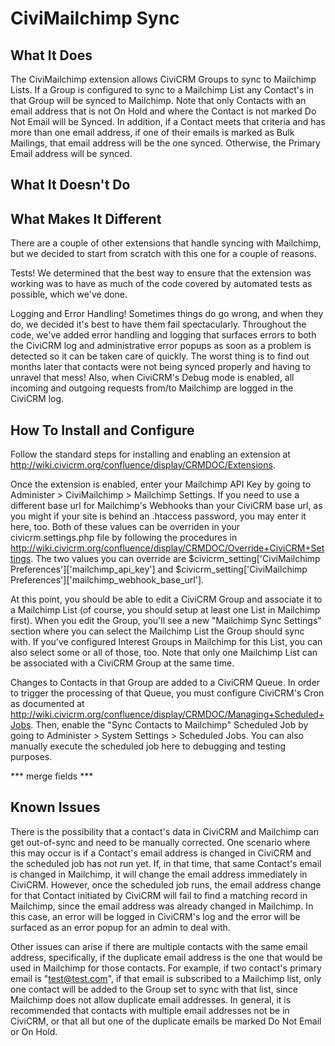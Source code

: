CiviMailchimp Sync
==================

## What It Does

The CiviMailchimp extension allows CiviCRM Groups to sync to Mailchimp Lists. If a Group is configured to sync to a Mailchimp List any Contact's in that Group will be synced to Mailchimp. Note that only Contacts with an email address that is not On Hold and where the Contact is not marked Do Not Email will be Synced. In addition, if a Contact meets that criteria and has more than one email address, if one of their emails is marked as Bulk Mailings, that email address will be the one synced. Otherwise, the Primary Email address will be synced.


## What It Doesn't Do


## What Makes It Different

There are a couple of other extensions that handle syncing with Mailchimp, but we decided to start from scratch with this one for a couple of reasons.

Tests! We determined that the best way to ensure that the extension was working was to have as much of the code covered by automated tests as possible, which we've done.

Logging and Error Handling! Sometimes things do go wrong, and when they do, we decided it's best to have them fail spectacularly. Throughout the code, we've added error handling and logging that surfaces errors to both the CiviCRM log and administrative error popups as soon as a problem is detected so it can be taken care of quickly. The worst thing is to find out months later that contacts were not being synced properly and having to unravel that mess! Also, when CiviCRM's Debug mode is enabled, all incoming and outgoing requests from/to Mailchimp are logged in the CiviCRM log.


## How To Install and Configure

Follow the standard steps for installing and enabling an extension at http://wiki.civicrm.org/confluence/display/CRMDOC/Extensions.

Once the extension is enabled, enter your Mailchimp API Key by going to Administer > CiviMailchimp > Mailchimp Settings. If you need to use a different base url for Mailchimp's Webhooks than your CiviCRM base url, as you might if your site is behind an .htaccess password, you may enter it here, too. Both of these values can be overriden in your civicrm.settings.php file by following the procedures in http://wiki.civicrm.org/confluence/display/CRMDOC/Override+CiviCRM+Settings. The two values you can override are $civicrm_setting['CiviMailchimp Preferences']['mailchimp_api_key'] and $civicrm_setting['CiviMailchimp Preferences']['mailchimp_webhook_base_url'].

At this point, you should be able to edit a CiviCRM Group and associate it to a Mailchimp List (of course, you should setup at least one List in Mailchimp first). When you edit the Group, you'll see a new "Mailchimp Sync Settings" section where you can select the Mailchimp List the Group should sync with. If you've configured Interest Groups in Mailchimp for this List, you can also select some or all of those, too. Note that only one Mailchimp List can be associated with a CiviCRM Group at the same time.

Changes to Contacts in that Group are added to a CiviCRM Queue. In order to trigger the processing of that Queue, you must configure CiviCRM's Cron as documented at http://wiki.civicrm.org/confluence/display/CRMDOC/Managing+Scheduled+Jobs. Then, enable the "Sync Contacts to Mailchimp" Scheduled Job by going to Administer > System Settings > Scheduled Jobs. You can also manually execute the scheduled job here to debugging and testing purposes.

*** merge fields ***


## Known Issues

There is the possibility that a contact's data in CiviCRM and Mailchimp can get out-of-sync and need to be manually corrected. One scenario where this may occur is if a Contact's email address is changed in CiviCRM and the scheduled job has not run yet. If, in that time, that same Contact's email is changed in Mailchimp, it will change the email address immediately in CiviCRM. However, once the scheduled job runs, the email address change for that Contact initiated by CiviCRM will fail to find a matching record in Mailchimp, since the email address was already changed in Mailchimp. In this case, an error will be logged in CiviCRM's log and the error will be surfaced as an error popup for an admin to deal with.

Other issues can arise if there are multiple contacts with the same email address, specifically, if the duplicate email address is the one that would be used in Mailchimp for those contacts. For example, if two contact's primary email is "test@test.com", if that email is subscribed to a Mailchimp list, only one contact will be added to the Group set to sync with that list, since Mailchimp does not allow duplicate email addresses. In general, it is recommended that contacts with multiple email addresses not be in CiviCRM, or that all but one of the duplicate emails be marked Do Not Email or On Hold.
